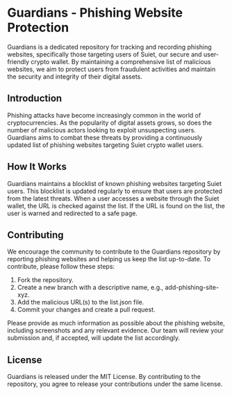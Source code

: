 # Guardians - Phishing Website Protection

Guardians is a dedicated repository for tracking and recording phishing websites, specifically those targeting users of Suiet, our secure and user-friendly crypto wallet. By maintaining a comprehensive list of malicious websites, we aim to protect users from fraudulent activities and maintain the security and integrity of their digital assets.

## Introduction

Phishing attacks have become increasingly common in the world of cryptocurrencies. As the popularity of digital assets grows, so does the number of malicious actors looking to exploit unsuspecting users. Guardians aims to combat these threats by providing a continuously updated list of phishing websites targeting Suiet crypto wallet users.

## How It Works

Guardians maintains a blocklist of known phishing websites targeting Suiet users. This blocklist is updated regularly to ensure that users are protected from the latest threats. When a user accesses a website through the Suiet wallet, the URL is checked against the list. If the URL is found on the list, the user is warned and redirected to a safe page.

## Contributing

We encourage the community to contribute to the Guardians repository by reporting phishing websites and helping us keep the list up-to-date. To contribute, please follow these steps:

1. Fork the repository.
2. Create a new branch with a descriptive name, e.g., add-phishing-site-xyz.
3. Add the malicious URL(s) to the list.json file.
4. Commit your changes and create a pull request.

Please provide as much information as possible about the phishing website, including screenshots and any relevant evidence. Our team will review your submission and, if accepted, will update the list accordingly.

## License

Guardians is released under the MIT License. By contributing to the repository, you agree to release your contributions under the same license.
